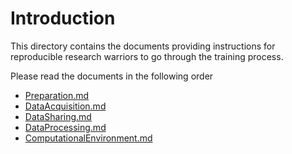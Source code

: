 # Introduction

This directory contains the documents providing instructions for reproducible
research warriors to go through the training process.

Please read the documents in the following order

* [Preparation.md](Preparation.md)
* [DataAcquisition.md](DataAcquisition.md)
* [DataSharing.md](DataSharing.md)
* [DataProcessing.md](DataProcessing.md)
* [ComputationalEnvironment.md](ComputationalEnvironment.md)

